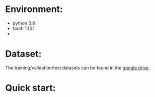 # Environment:
- python 3.8
- torch 1.13.1
- 
# Dataset:
The training/validation/test datasets can be found in the [google drive](https://drive.google.com/file/d/1Y-dd_K3WXCECGDqiFrXr_O6_fjvaN-qJ/view?usp=sharing).

# Quick start:
